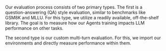 Our evaluation process consists of two primary types. The first is a question-answering (QA) style evaluation, similar to benchmarks like GSM8K and MLLU. For this type, we utilize a readily available, off-the-shelf library. The goal is to measure how our Agents training impacts LLM performance on other tasks.

The second type is our custom multi-turn evaluation. For this, we import our environments and directly measure performance within them.
